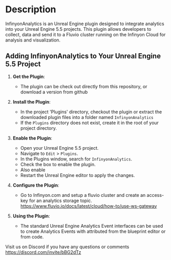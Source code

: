 # Description

InfinyonAnalytics is an Unreal Engine plugin designed to integrate analytics
into your Unreal Engine 5.5 projects. This plugin allows developers to collect,
data and send it to a Fluvio cluster running on the Infinyon Cloud for analysis
and visualization.

## Adding InfinyonAnalytics to Your Unreal Engine 5.5 Project

1. **Get the Plugin**:
    - The plugin can be check out directly from this repository, or download
      a version from github

2. **Install the Plugin**:
    - In the project 'Plugins' directory, checkout the plugin or extract the
      downloaded plugin files into a folder named `InfinyonAnalytics`
    - If the `Plugins` directory does not exist, create it in the root of your
      project directory.

3. **Enable the Plugin**:
    - Open your Unreal Engine 5.5 project.
    - Navigate to `Edit` > `Plugins`.
    - In the Plugins window, search for `InfinyonAnalytics`.
    - Check the box to enable the plugin.
    - Also enable
    - Restart the Unreal Engine editor to apply the changes.

4. **Configure the Plugin**:
    - Go to Infinyon.com and setup a fluvio cluster and create an access-key for
      an analytics storage topic.
      https://www.fluvio.io/docs/latest/cloud/how-to/use-ws-gateway

5. **Using the Plugin**:
    - The standard Unreal Engine Analytics Event interfaces can be used to
      create Analytics Events with attributed from the blueprint editor or
      from code.

Visit us on Discord if you have any questions or comments
https://discord.com/invite/bBG2dTz

